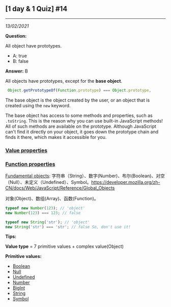 





## [1 day & 1 Quiz] #14

***

*13/02/2021*

**Question:**

 All object have prototypes. 

- A: true
- B: false

**Answer:** B

All objects have prototypes, except for the **base object**.

```js
 Object.getPrototypeOf(Function.prototype) === Object.prototype,
```

The base object is the object created by the user, or an object that is created using the `new` keyword. 

The base object has access to some methods and properties, such as `.toString`. This is the reason why you can use built-in JavaScript methods! All of such methods are available on the prototype. Although JavaScript can't find it directly on your object, it goes down the prototype chain and finds it there, which makes it accessible for you.  

### [Value properties](https://developer.mozilla.org/en-US/docs/Web/JavaScript/Reference/Global_Objects#value_properties)

### [Function properties](https://developer.mozilla.org/en-US/docs/Web/JavaScript/Reference/Global_Objects#function_properties)

[Fundamental objects](https://developer.mozilla.org/en-US/docs/Web/JavaScript/Reference/Global_Objects#fundamental_objects): 字符串（String）、数字(Number)、布尔(Boolean)、对空（Null）、未定义（Undefined）、Symbol。https://developer.mozilla.org/zh-CN/docs/Web/JavaScript/Reference/Global_Objects

对象(Object)、数组(Array)、函数(Function)。

```js
typeof new Number(123); // 'object'
new Number(123) === 123; // false
```

```js
typeof new String('str'); // 'object'
new String('str') === 'str'; // false So, don't use it!
```

**Tips:**

**Value type** = 7 primitive values +  complex value(Object)

**Primitive values:** 

- [Boolean](https://developer.mozilla.org/zh-CN/docs/Glossary/Boolean)
- [Null](https://developer.mozilla.org/zh-CN/docs/Glossary/Null)
- [Undefined](https://developer.mozilla.org/zh-CN/docs/Glossary/undefined)
- [Number](https://developer.mozilla.org/zh-CN/docs/Glossary/Number)
- [BigInt](https://developer.mozilla.org/zh-CN/docs/Glossary/BigInt)
- [String](https://developer.mozilla.org/zh-CN/docs/Glossary/字符串)
- [Symbol](https://developer.mozilla.org/zh-CN/docs/Glossary/Symbol) 